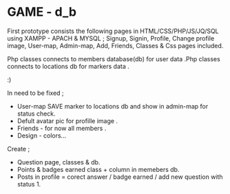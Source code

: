 # GAME - d_b


First prototype consists the following pages in HTML/CSS/PHP/JS/JQ/SQL using XAMPP - APACH & MYSQL ;
Signup, Signin, Profile, Change profile image, User-map, Admin-map, Add, Friends, Classes & Css pages included.

Php classes connects to members database(db) for user data .Php classes connects to locations db for markers data .

:)

In need to be fixed ;

* User-map SAVE marker to locations db and show in admin-map for status check.
* Defult avatar pic for profille image .
* Friends - for now all members .
* Design - colors...

Create ;

* Question page, classes & db.
* Points & badges earned class + column in memebers db.
* Posts in profile = corect answer / badge earned / add new question with status 1.


